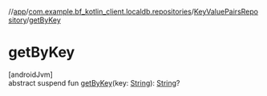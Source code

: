 //[app](../../../index.md)/[com.example.bf_kotlin_client.localdb.repositories](../index.md)/[KeyValuePairsRepository](index.md)/[getByKey](get-by-key.md)

# getByKey

[androidJvm]\
abstract suspend fun [getByKey](get-by-key.md)(key: [String](https://kotlinlang.org/api/latest/jvm/stdlib/kotlin/-string/index.html)): [String](https://kotlinlang.org/api/latest/jvm/stdlib/kotlin/-string/index.html)?
